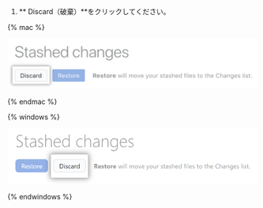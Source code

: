 1. ** Discard（破棄）**をクリックしてください。

  {% mac %}

  ![隠された変更の破棄ボタン](/assets/images/help/desktop/mac-discard-stashed-changes-button.png)

  {% endmac %}

  {% windows %}

  ![隠された変更の破棄ボタン](/assets/images/help/desktop/windows-discard-stashed-changes-button.png)

  {% endwindows %}
